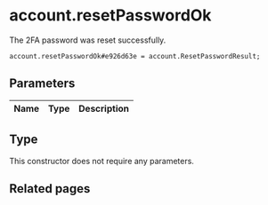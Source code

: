 # account.resetPasswordOk
The 2FA password was reset successfully.

```
account.resetPasswordOk#e926d63e = account.ResetPasswordResult;
```

## Parameters
| Name | Type | Description |
| ---- | :----: | ----------- |


## Type
This constructor does not require any parameters.

## Related pages
